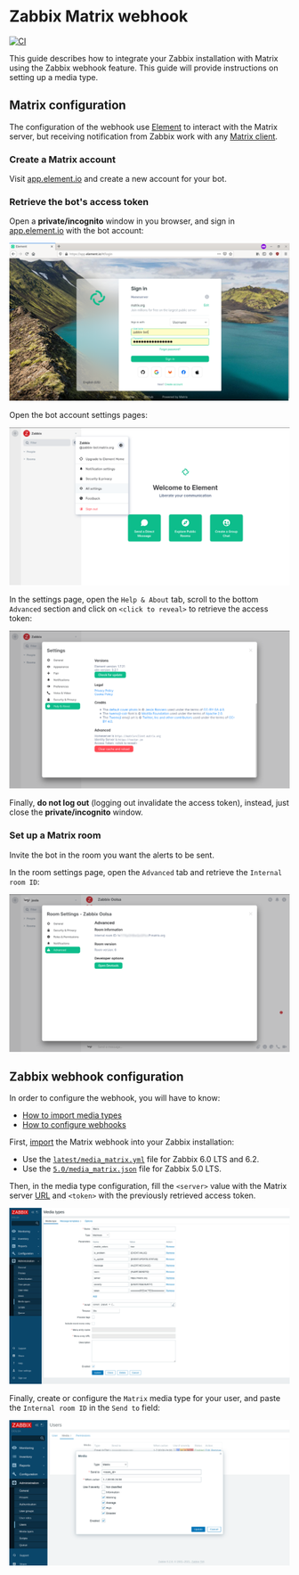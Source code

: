 # Zabbix Matrix webhook

[![CI](https://github.com/jooola/zabbix-matrix-webhook/actions/workflows/ci.yml/badge.svg)](https://github.com/jooola/zabbix-matrix-webhook/actions/workflows/ci.yml)

This guide describes how to integrate your Zabbix installation with Matrix using the Zabbix webhook feature. This guide will provide instructions on setting up a media type.

## Matrix configuration

The configuration of the webhook use [Element](https://element.io/) to interact with the Matrix server, but receiving notification from Zabbix work with any [Matrix client](https://matrix.org/clients/).

### Create a Matrix account

Visit [app.element.io](https://app.element.io/) and create a new account for your bot.

### Retrieve the bot's access token

Open a **private/incognito** window in you browser, and sign in [app.element.io](https://app.element.io) with the bot account:

![](docs/matrix_access_token1.png)

Open the bot account settings pages:

![](docs/matrix_access_token2.png)

In the settings page, open the `Help & About` tab, scroll to the bottom `Advanced` section and click on `<click to reveal>` to retrieve the access token:

![](docs/matrix_access_token3.png)

Finally, **do not log out** (logging out invalidate the access token), instead, just close the **private/incognito** window.

### Set up a Matrix room

Invite the bot in the room you want the alerts to be sent.

In the room settings page, open the `Advanced` tab and retrieve the `Internal room ID`:

![](docs/matrix_room_id1.png)

## Zabbix webhook configuration

In order to configure the webhook, you will have to know:

- [How to import media types](https://www.zabbix.com/documentation/current/manual/xml_export_import/media)
- [How to configure webhooks](https://www.zabbix.com/documentation/current/manual/config/notifications/media/webhook)

First, [import](https://www.zabbix.com/documentation/current/manual/xml_export_import/media#importing) the Matrix webhook into your Zabbix installation:

- Use the [`latest/media_matrix.yml`](latest/media_matrix.yml) file for Zabbix 6.0 LTS and 6.2.
- Use the [`5.0/media_matrix.json`](5.0/media_matrix.json) file for Zabbix 5.0 LTS.

Then, in the media type configuration, fill the `<server>` value with the Matrix server [URL](https://en.wikipedia.org/wiki/URL) and `<token>` with the previously retrieved access token.

![](docs/zabbix_media_type1.png)

Finally, create or configure the `Matrix` media type for your user, and paste the `Internal room ID` in the `Send to` field:

![](docs/zabbix_room_id1.png)
